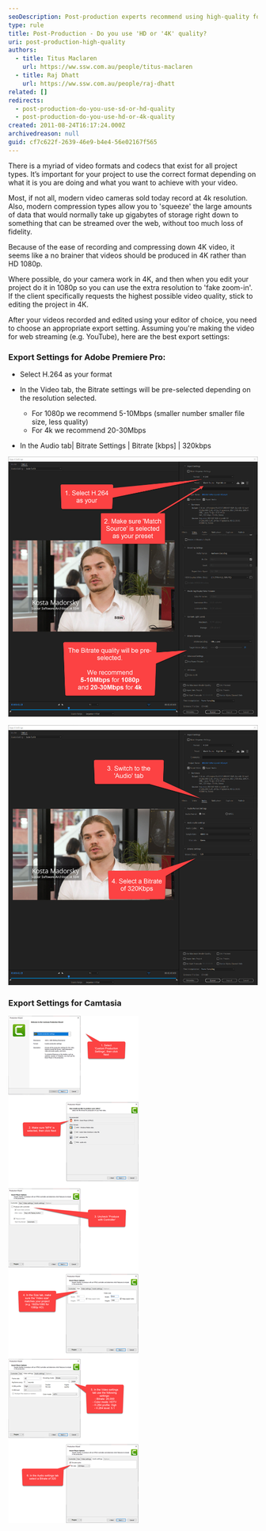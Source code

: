 ```yaml
---
seoDescription: Post-production experts recommend using high-quality formats such as 4K or HD to ensure optimal video quality. By choosing the right format and compression settings, you can stream your videos seamlessly online without compromising on fidelity.
type: rule
title: Post-Production - Do you use 'HD or '4K' quality?
uri: post-production-high-quality
authors:
  - title: Titus Maclaren
    url: https://ww.ssw.com.au/people/titus-maclaren
  - title: Raj Dhatt
    url: https://ww.ssw.com.au/people/raj-dhatt
related: []
redirects:
  - post-production-do-you-use-sd-or-hd-quality
  - post-production-do-you-use-hd-or-4k-quality
created: 2011-08-24T16:17:24.000Z
archivedreason: null
guid: cf7c622f-2639-46e9-b4e4-56e02167f565
---
```


There is a myriad of video formats and codecs that exist for all project types. It’s important for your project to use the correct format depending on what it is you are doing and what you want to achieve with your video.

<!--endintro-->

Most, if not all, modern video cameras sold today record at 4k resolution. Also, modern compression types allow you to 'squeeze' the large amounts of data that would normally take up gigabytes of storage right down to something that can be streamed over the web, without too much loss of fidelity.

Because of the ease of recording and compressing down 4K video, it seems like a no brainer that videos should be produced in 4K rather than HD 1080p.

Where possible, do your camera work in 4K, and then when you edit your project do it in 1080p so you can use the extra resolution to 'fake zoom-in'. If the client specifically requests the highest possible video quality, stick to editing the project in 4K.

After your videos recorded and edited using your editor of choice, you need to choose an appropriate export setting. Assuming you're making the video for web streaming (e.g. YouTube), here are the best export settings:

### Export Settings for Adobe Premiere Pro:

- Select H.264 as your format
- In the Video tab, the Bitrate settings will be pre-selected depending on the resolution selected.

  - For 1080p we recommend 5-10Mbps (smaller number smaller file size, less quality)
  - For 4k we recommend 20-30Mbps

- In the Audio tab| Bitrate Settings | Bitrate \[kbps] | 320kbps

![Figure: Video Export settings in Premiere Pro](figure_video-export-settings-in-premiere-pro.jpg)

![Figure: Audio Export settings in Premiere Pro](figure_audio-export-settings-in-premiere-pro.jpg)

### Export Settings for Camtasia

![Figure: Camtasia export settings](export-camtasia.png)
